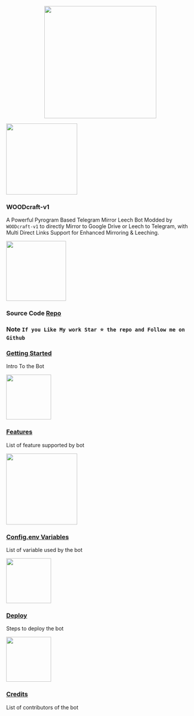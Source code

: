 <p align="center">
    <a href="https://github.com/tele-v1/WOODcraft-v1">
        <img width="300" src="https://user-images.githubusercontent.com/72670667/186273339-3a07e13d-40a4-4704-a0cc-f86408f98f5c.jpg") 
    </a>
</p>

<p align="center">
    
    
    
    
<p><a href="https://github.com/tele-v1/WOODcraft-v1"> <img src="https://img.shields.io/badge/%E2%9C%A4-%E2%97%84%20%20WOODcraft%20%20%E2%96%BA%20--v1-brightgreen" width="190""/></a></p>
    
### WOODcraft-v1
A Powerful Pyrogram Based Telegram Mirror Leech Bot Modded by `WOODcraft-v1` to directly Mirror to Google Drive or Leech to Telegram, with Multi Direct Links Support for Enhanced Mirroring & Leeching.

<p><a href="https://github.com/tele-v1/WOODcraft-v1"> <img src="https://img.shields.io/badge/%E2%96%BA-Source%20Code%20Repo-orange" width="160""/></a></p>
    
### Source Code [Repo](https://github.com/tele-v1/WOODcraft-v1)

### Note `If you Like My work Star ⭐ the repo and Follow me on Github`
</p>

### [Getting Started](https://github.com/tele-v1/WOODcraft-v1/wiki/Getting-Started)

Intro To the Bot

<p><a href="https://github.com/tele-v1/WOODcraft-v1"> <img src="https://img.shields.io/badge/%E2%96%BA-Features%3A-brightgreen" width="120""/></a></p>

### [Features](https://github.com/tele-v1/WOODcraft-v1/wiki/Features)

List of feature supported by bot

<p><a href="https://github.com/tele-v1/WOODcraft-v1"> <img src="https://img.shields.io/badge/%E2%96%BA-Config.env%20Variables-blue" width="190""/></a></p>
    
### [Config.env Variables](https://github.com/tele-v1/WOODcraft-v1/wiki/Setting-up-the-config.env-file)

List of variable used by the bot
    
<p><a href="https://github.com/tele-v1/WOODcraft-v1"> <img src="https://img.shields.io/badge/%E2%96%BA-Deploy-green" width="120""/></a></p>

### [Deploy](https://github.com/tele-v1/WOODcraft-v1/wiki/Deployment)

Steps to deploy the bot

<p><a href="https://github.com/tele-v1/WOODcraft-v1"> <img src="https://img.shields.io/badge/%E2%96%BA-Credits-brightgreen" width="120""/></a></p>
    
### [Credits](https://github.com/tele-v1/WOODcraft-v1/wiki/Credits)

List of contributors of the bot

